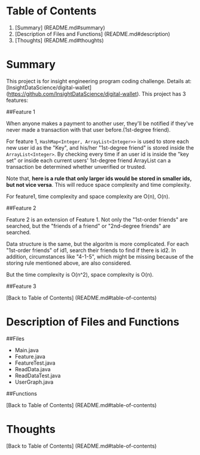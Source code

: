 # Table of Contents

1. [Summary] (README.md#summary)
2. [Description of Files and Functions] (README.md#description)
3. [Thoughts] (README.md#thoughts)

# Summary

This project is for insight engineering program coding challenge. Details at: [InsightDataScience/digital-wallet] (https://github.com/InsightDataScience/digital-wallet).
This project has 3 features:

##Feature 1

When anyone makes a payment to another user, they'll be notified if they've never made a transaction with that user before.(1st-degree friend).

For feature 1, `HashMap<Integer, ArrayList<Integer>>` is used to store each new user id as the "Key", and his/her "1st-degree friend" is stored inside the `ArrayList<Integer>`. By checking every time if an user id is inside the "key set" or inside each current users' 1st-degree friend ArrayList can a transaction be determined whether unverified or trusted.

Note that, **here is a rule that only larger ids would be stored in smaller ids, but not vice versa**. This will reduce space complexity and time complexity.

For feature1, time complexity and space complexity are O(n), O(n).

##Feature 2

Feature 2 is an extension of Feature 1. Not only the "1st-order friends" are searched, but the "friends of a friend" or "2nd-degree friends" are searched.

Data structure is the same, but the algoritm is more complicated. For each "1st-order friends" of id1, search their friends to find if there is id2. In addition, circumstances like "4-1-5", which might be missing because of the storing rule mentioned above, are also considered.

But the time complexity is O(n^2), space complexity is O(n).

##Feature 3


[Back to Table of Contents] (README.md#table-of-contents)

# Description of Files and Functions
##Files
* Main.java
* Feature.java
* FeatureTest.java
* ReadData.java
* ReadDataTest.java
* UserGraph.java

##Functions

[Back to Table of Contents] (README.md#table-of-contents)

# Thoughts

[Back to Table of Contents] (README.md#table-of-contents)
